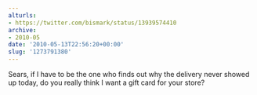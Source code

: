 ```yaml
---
alturls:
- https://twitter.com/bismark/status/13939574410
archive:
- 2010-05
date: '2010-05-13T22:56:20+00:00'
slug: '1273791380'
---
```


Sears, if I have to be the one who finds out why the delivery never showed up today, do you really think I want a gift card for your store?

